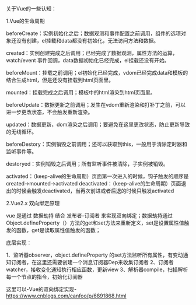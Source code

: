 关于Vue的一些认知：

1.Vue的生命周期

beforeCreate：实例初始化之后；数据观测和事件配置之前调用，组件的选项对象还没有创建，el挂载和data都没有初始化，无法访问方法和数据。

created：实例创建完成之后调用；已经完成了数据观测，属性方法的运算，watch/event 事件回调，data数据初始化已经完成，el挂载还没有开始。

beforeMount：挂载之前调用；el初始化已经完成，vdom已经完成data和模板的结合生成html，但是还没有挂载到html页面里。

mounted：挂载完成之后调用；模板中的html渲染到html页面里。

beforeUpdate：数据更新之前调用；发生在vdom重新渲染和打补丁之前，可以进一步更改状态，不会触发重新渲染。

updated：数据更新，dom渲染之后调用；要避免在这里更改状态，防止更新导致的无线循环。

beforeDestory：实例销毁之前调用；还可以获取到this，一般用于清除定时器和监听事件等。

destoryed：实例销毁之后调用；所有监听事件被清除，子实例被销毁。

activated：（keep-alive的生命周期）页面第一次进入的时候，钩子触发的顺序是created->mounted->activated
deactivated：（keep-alive的生命周期）页面退出的时候会触发deactivated，当再次前进或者后退的时候只触发activated

2.Vue2.x 双向绑定原理

vue 是通过 数据劫持 结合 发布者-订阅者 来实现双向绑定；数据劫持通过Object.defineProperty（）方法的get和set方法来重新定义，set是设置属性值触发的函数，get是读取属性值触发的函数；

底层实现：

1、监听器observer，object.defineProperty 的set方法监听所有属性，有变动通知订阅者，在这里还需要创建一个消息订阅器Dep来收集订阅者
2、订阅者watcher，接收变化通知执行相应函数，更新view
3、解析器compile，扫描解析每一个节点的指令，初始化订阅器

这里可以-Vue的双向绑定实现-https://www.cnblogs.com/canfoo/p/6891868.html

